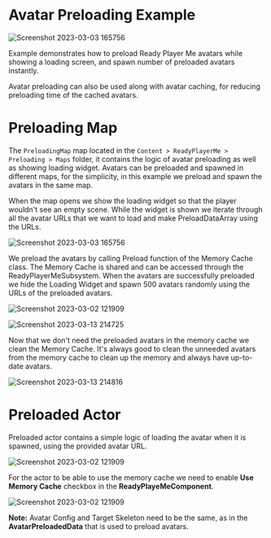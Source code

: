 # Avatar Preloading Example

![Screenshot 2023-03-03 165756](https://user-images.githubusercontent.com/3124894/233971955-0f905deb-a3ec-4f73-8fe0-c2c5719bc716.png)

Example demonstrates how to preload Ready Player Me avatars while showing a loading screen, and spawn number of preloaded avatars instantly.

Avatar preloading can also be used along with avatar caching, for reducing preloading time of the cached avatars.

# Preloading Map
The `PreloadingMap` map located in the `Content > ReadyPlayerMe > Preloading > Maps` folder, it contains the logic of avatar preloading as well as showing loading widget.
Avatars can be preloaded and spawned in different maps, for the simplicity, in this example we preload and spawn the avatars in the same map.

When the map opens we show the loading widget so that the player wouldn't see an empty scene.
While the widget is shown we iterate through all the avatar URLs that we want to load and make PreloadDataArray using the URLs.

![Screenshot 2023-03-03 165756](https://user-images.githubusercontent.com/3124894/233972967-c64f65fb-e16f-4686-bb5b-105921dfcbff.png)

We preload the avatars by calling Preload function of the Memory Cache class. The Memory Cache is shared and can be accessed through the ReadyPlayerMeSubsystem.
When the avatars are successfully preloaded we hide the Loading Widget and spawn 500 avatars randomly using the URLs of the preloaded avatars.

![Screenshot 2023-03-02 121909](https://user-images.githubusercontent.com/3124894/233973041-571a4226-80c2-4255-b19b-918900a31354.png)

![Screenshot 2023-03-13 214725](https://user-images.githubusercontent.com/3124894/233973110-9432aef5-1a63-43a7-bc3f-2a3599b40829.png)

Now that we don't need the preloaded avatars in the memory cache we clean the Memory Cache. It's always good to clean the unneeded avatars from the memory cache to clean up the memory and always have up-to-date avatars.

![Screenshot 2023-03-13 214816](https://user-images.githubusercontent.com/3124894/233973161-350e6bb6-f50d-4e04-b201-100245cf528b.png)

# Preloaded Actor

Preloaded actor contains a simple logic of loading the avatar when it is spawned, using the provided avatar URL.

![Screenshot 2023-03-02 121909](https://user-images.githubusercontent.com/3124894/233973310-a4f30e63-2bf4-4877-b631-f6e7d77c2acb.png)

For the actor to be able to use the memory cache we need to enable **Use Memory Cache** checkbox in the **ReadyPlayeMeComponent**.

![Screenshot 2023-03-02 121909](https://user-images.githubusercontent.com/3124894/233977455-57a9323b-917c-4173-99cc-4024078d7fa1.png)

**Note:** Avatar Config and Target Skeleton need to be the same, as in the **AvatarPreloadedData** that is used to preload avatars.
